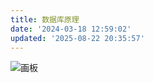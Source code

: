 ```yaml
---
title: 数据库原理
date: '2024-03-18 12:59:02'
updated: '2025-08-22 20:35:57'
---
```

![画板](/images/61922af2773fe2d965675e63ccd1d73c.jpeg)

